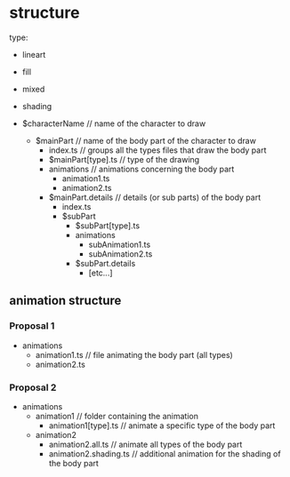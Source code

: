 # structure

type:

- lineart
- fill
- mixed
- shading

- $characterName // name of the character to draw
  - $mainPart // name of the body part of the character to draw
    - index.ts // groups all the types files that draw the body part
    - $mainPart[type].ts // type of the drawing
    - animations // animations concerning the body part
      - animation1.ts
      - animation2.ts
    - $mainPart.details // details (or sub parts) of the body part
      - index.ts
      - $subPart
        - $subPart[type].ts
        - animations
          - subAnimation1.ts
          - subAnimation2.ts
        - $subPart.details
          - [etc...]

## animation structure

### Proposal 1

- animations
  - animation1.ts // file animating the body part (all types)
  - animation2.ts

### Proposal 2

- animations
  - animation1 // folder containing the animation
    - animation1[type].ts // animate a specific type of the body part
  - animation2
    - animation2.all.ts // animate all types of the body part
    - animation2.shading.ts // additional animation for the shading of the body part
